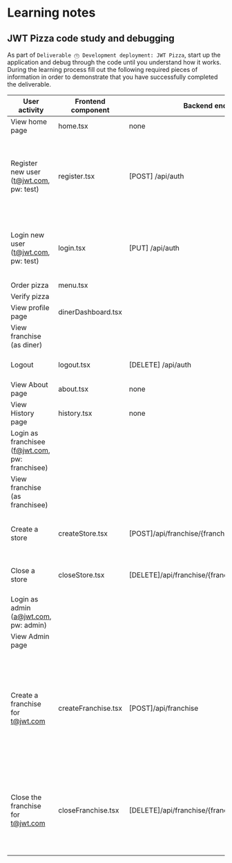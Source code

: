# Learning notes

## JWT Pizza code study and debugging

As part of `Deliverable ⓵ Development deployment: JWT Pizza`, start up the application and debug through the code until you understand how it works. During the learning process fill out the following required pieces of information in order to demonstrate that you have successfully completed the deliverable.


| User activity                                       | Frontend component  | Backend endpoints                                      | Database SQL                                                                                                                                         |
| ----------------------------------------------------- | --------------------- | -------------------------------------------------------- | ------------------------------------------------------------------------------------------------------------------------------------------------------ |
| View home page                                      | home.tsx            | none                                                   | none                                                                                                                                                 |
| Register new user<br/>(t@jwt.com, pw: test)         | register.tsx        | [POST] /api/auth                                       | INSERT INTO user (name, email,password) VALUES (?, ?, ?)</br>INSERT INTO userRole (userId, role, objectId) VALUES (?, ?, ?)                          |
| Login new user<br/>(t@jwt.com, pw: test)            | login.tsx           | [PUT] /api/auth                                        | SELECT * FROM user WHERE email=?<br/>SELECT * FROM userRole WHERE userId=?                                                                           |
| Order pizza                                         | menu.tsx            |                                                        |                                                                                                                                                      |
| Verify pizza                                        |                     |                                                        |                                                                                                                                                      |
| View profile page                                   | dinerDashboard.tsx  |                                                        |                                                                                                                                                      |
| View franchise<br/>(as diner)                       |                     |                                                        |                                                                                                                                                      |
| Logout                                              | logout.tsx          | [DELETE] /api/auth                                     | DELETE FROM auth WHERE token=?                                                                                                                       |
| View About page                                     | about.tsx           | none                                                   | none                                                                                                                                                 |
| View History page                                   | history.tsx         | none                                                   | none                                                                                                                                                 |
| Login as franchisee<br/>(f@jwt.com, pw: franchisee) |                     |                                                        |                                                                                                                                                      |
| View franchise<br/>(as franchisee)                  |                     |                                                        |                                                                                                                                                      |
| Create a store                                      | createStore.tsx     | [POST]/api/franchise/{franchise.id}/store              | INSERT INTO store (franchiseId, name) VALUES (?, ?)                                                                                                  |
| Close a store                                       | closeStore.tsx      | [DELETE]/api/franchise/{franchise.id}/store/{store.id} | DELETE FROM store WHERE franchiseId=? AND id=?                                                                                                       |
| Login as admin<br/>(a@jwt.com, pw: admin)           |                     |                                                        |                                                                                                                                                      |
| View Admin page                                     |                     |                                                        |                                                                                                                                                      |
| Create a franchise for t@jwt.com                    | createFranchise.tsx | [POST]/api/franchise                                   | SELECT id, name FROM user WHERE email=?<br/>INSERT INTO franchise (name) VALUES (?)<br/>INSERT INTO userRole (userId, role, objectId) VALUES (?,?,?) |
| Close the franchise for t@jwt.com                   | closeFranchise.tsx  | [DELETE]/api/franchise/{franchise.id}                  | DELETE FROM store WHERE franchiseId=?<br/>DELETE FROM userRole WHERE objectId=?<br/>DELETE FROM franchise WHERE id=?                                 |
